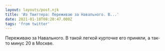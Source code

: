 ```yaml
---
layout: layouts/post.njk
title: 'Из Твиттера: Переживаю за Навального. В...'
date: 2021-01-18T08:20:47.000Z
tags: 'from twitter'
---
```



Переживаю за Навального. В такой легкой курточке его приняли, а так-то минус 20 в Москве.
